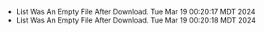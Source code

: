 *  List Was An Empty File After Download. Tue Mar 19 00:20:17 MDT 2024
*  List Was An Empty File After Download. Tue Mar 19 00:20:18 MDT 2024
